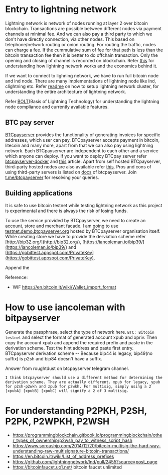 # Entry to lightning network

Lightning network is network of nodes running at layer 2 over bitcoin blockchain. Transactions are possible between different nodes via payment channels at minimal fee. And we can also pay a third party to which we don't have directly connection, via other nodes. This based on telephone/network routing or onion routing. For routing the traffic, nodes can charge a fee. If the cummulative sum of fee for that path is less than the bitcoin transaction fee then it is better to do offchain transaction. Only the opening and closing of channel is recorded on blockchain. Refer [this](https://medium.com/coinmonks/the-lightning-network-how-to-install-and-hopefully-make-money-6e3058e3fa7c) for understanding how lightning network works and the economics behind it.

If we want to connect to lighning network, we have to run full bitcoin node and lnd node. There are many implementations of lightning node like lnd, clightning etc. Refer [readme](https://github.com/lightningnetwork/lnd/tree/master/docker) on how to setup lightning network cluster, for understanding the entire architecture of lightning network.

Refer [BOLT](https://github.com/lightningnetwork/lightning-rfc)(Basis of Lightning Technology) for understanding the lightning node compliance and currently available features.

## BTC pay server

[BTCpayserver](https://github.com/btcpayserver/btcpayserver) provides the functionality of generating invoices for specific addresses, which user can pay. BTCpayserver accepts payment in bitcoin, litecoin and many more, apart from that we can also pay using lightning network. Each BTCpayserver are independent to each other and a service which anyone can deploy. If you want to deploy BTCpay server refer [btcpayserver-docker](https://github.com/btcpayserver/btcpayserver-docker) and [this](https://medium.com/@caribbeanblockchain/btcpay-implementation-guide-accept-crypto-as-a-payment-method-in-the-caribbean-eef3ae1f0ce5) article.
Apart from self hosted BTCpayserver, third-party hosted nodes are also available refer [this](https://bitcoinshirt.co/btcpay-stores/). Pros and cons of using third-party servers is listed on [docs](https://docs.btcpayserver.org/deployment/thirdpartyhosting) of btcpayserver. Join [t.me/btcpayserver](t.me/btcpayserver) for resolving your queries.

## Building applications
It is safe to use bitcoin testnet while testing lightning network as this project is experimental and there is always the risk of losing funds.

To use the service provided by BTCpayserver, we need to create an account, store and merchant facade. I am going to use [testnet.demo.btcpayserver.org](testnet.demo.btcpayserver.org) hosted by BTCpayserver organisation itself. While creating store we have to provide the derviation scheme refer [http://bip32.org/](http://bip32.org/), [https://iancoleman.io/bip39/](https://iancoleman.io/bip39/) and [https://gobittest.appspot.com/PrivateKey](https://gobittest.appspot.com/PrivateKey).

Append the


Reference:
- WIF https://en.bitcoin.it/wiki/Wallet_import_format


# How to use iancoleman with bitpayserver
Generate the passphrase, select the type of network here. `BTC: Bitcoin testnet` and select the format of generated account xpub and xpriv. Then copy the account xpub and append the required prefix and paste in the derivation scheme. Test the hint address and paste first entry.
BTCpayserver derivation scheme -- Because bip44 is legacy, bip49(no suffix) is p2sh and bip84 doesn't have a suffix.

Answer from roughtdust on btcpayserver telegram channel.
```
I think btcpayserver should use a different method for determining the derivation scheme. They are actually different. xpub for legacy, ypub for p2sh-p2wkh and zpub for p2wkh. For multisig, simply using a 2 [xpubA] [xpubB] [xpubC] will signify a 2 of 3 multisig.
```

# For understanding P2PKH, P2SH, P2PK, P2WPKH, P2WSH
- https://programmingblockchain.gitbook.io/programmingblockchain/other_types_of_ownership/p2wsh_pay_to_witness_script_hash
- https://www.soroushjp.com/2014/12/20/bitcoin-multisig-the-hard-way-understanding-raw-multisignature-bitcoin-transactions/
- https://en.bitcoin.it/wiki/List_of_address_prefixes
- https://github.com/lightningnetwork/lnd/pull/2455?source=post_page
- https://bitcoinfaucet.uo1.net/ bitcoin faucet unlimited